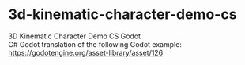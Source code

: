 # 3d-kinematic-character-demo-cs     
3D Kinematic Character Demo CS Godot       
C# Godot translation of the following Godot example: https://godotengine.org/asset-library/asset/126
